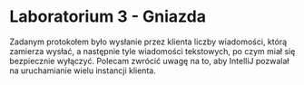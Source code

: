 # Laboratorium 3 - Gniazda

Zadanym protokołem było wysłanie przez klienta liczby wiadomości, którą zamierza wysłać, a następnie tyle wiadomości tekstowych, po czym miał się bezpiecznie wyłączyć. Polecam zwrócić uwagę na to, aby IntelliJ pozwalał na uruchamianie wielu instancji klienta.
